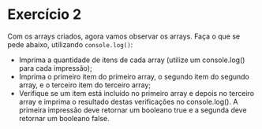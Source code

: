 # Exercício 2

Com os arrays criados, agora vamos observar os arrays. Faça o que se pede abaixo, utilizando `console.log()`:

- Imprima a quantidade de itens de cada array (utilize um console.log() para cada impressão);
- Imprima o primeiro item do primeiro array, o segundo item do segundo array, e o terceiro item do terceiro array;
- Verifique se um item está incluído no primeiro array e depois no terceiro array e imprima o resultado destas verificações no console.log(). A primeira impressão deve retornar um booleano true e a segunda deve retornar um booleano false. 
